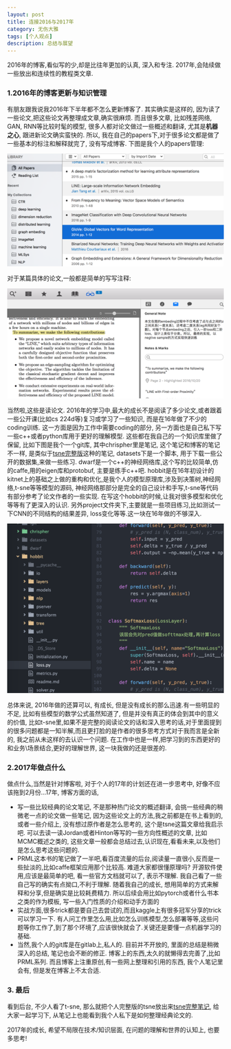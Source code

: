 ```yaml
---
layout: post
title: 连接2016与2017年
category: 无伤大雅
tags: [个人观点]
description: 总结与展望
---
```


2016年的博客,看似写的少,却是比往年更加的认真, 深入和专注. 2017年,会陆续做一些放出和连续性的教程类文章.

<!-- more -->

### 1.2016年的博客更新与知识管理
有朋友跟我说我2016年下半年都不怎么更新博客了. 其实确实是这样的, 因为读了一些论文,把这些论文再整理成文章,确实很麻烦. 而且很多文章, 比如残差网络, GAN, RNN等比较时髦的模型, 很多人都对论文做过一些概述和翻译, 尤其是**机器之心**, 跟进新论文确实蛮快的. 所以, 我在自己的papers下,对于很多论文都是做了一些基本的标注和解释就完了, 没有写成博客. 下图是我个人的papers管理:

![show png](/images/resource/personal_papers2.png)

对于某篇具体的论文,一般都是简单的写写注释:

![show png](/images/resource/personal_papers.png)

当然啦,这些是读论文. 2016年的学习中,最大的成长不是阅读了多少论文,或者跟着一些公开课(比如cs 224d等)复习或学习了一些知识, 而是在16年做了不少的coding训练. 这一方面是因为工作中需要coding的部分, 另一方面也是自己私下写一些c++或者python库用于更好的理解模型. 这些都在我自己的一个知识库里做了保留, 比如下图是我个一个git库, 其中chrispher里是笔记, 这个笔记和博客的笔记不一样, 是类似于[tsne完整版](http://www.datakit.cn/blog/2017/02/05/t_sne_full.html)这种的笔记, datasets下是一个脚本, 用于下载一些公开的数据集,来做一些练习. dwarf是一个c++的神经网络库,这个写的比较简单,仿的caffe,用的eigen库和protobuf, 主要是练手c++吧. hobbit是在16年初设计的kitnet上的基础之上做的重构和优化,是我个人的模型原理库,涉及到决策树,神经网络,t-sne等等模型的源码, 神经网络那部分是完全的自己设计和手写,t-sne等代码有部分参考了论文作者的一些实现. 在写这个hobbit的时候,让我对很多模型和优化等等有了更深入的认识. 另外project文件夹下,主要就是一些项目练习,比如测试一下CNN的不同结构的结果差异, loss变化等等.这一块在16年做的不够深入.

![show png](/images/resource/personal_notes.png)


总体来说, 2016年做的还算可以, 有成长, 但是没有成长的那么迅速.有一些明显的不足, 比如有些模型的数学公式虽然知道了, 但是并没有真正的体会到其中的意义的价值, 比如t-sne里,如果不是完整的阅读论文的话和深入思考的话,对于里面提到的很多问题都是一知半解,而且更打脸的是作者的很多思考方式对于我而言是全新的, 我之前从未这样的去认识一个问题. 在工作中也是一样,把学习到的东西更好的和业务\场景结合,更好的理解世界, 这一块我做的还是很差的.

### 2.2017年做点什么
做点什么,当然是针对博客啦, 对于个人的17年的计划还在进一步思考中, 好像不应该拖到2月份...17年, 博客方面的话,

- 写一些比较经典的论文笔记, 不是那种热门论文的概述翻译, 会挑一些经典的稍微老一点的论文做一些笔记, 因为这些论文上的方法,我之前都是在书上看到的, 或者一些介绍上, 没有想过原作者是怎么思考的, 这个是tsne这篇文章给我启示吧. 可以去读一读Jordan或者Hinton等写的一些方向性概述的文章, 比如MCMC概述之类的, 这些文章一般都会总结过去,认识现在,看看未来,以及他们是怎么思考这些问题的.
- PRML这本书的笔记做了一半吧,看百度流量的后台,阅读量一直很小,反而是一些扯淡的,比如caffe框架应用那个比较高. 难道大家都很懂原理吗? 开源软件使用,应该是最简单的吧, 看一些官方文档就可以了, 表示不理解. 我自己看了一些自己写的确实有点拗口,不利于理解. 随着我自己的成长, 想用简单的方式来解释和分享,但是确实是比较耗费精力. 所以后续会用比如pytorch或者什么书本之类的作为模板, 写一些入门性质的介绍和动手方面的
- 实战方面,很多trick都是要自己去尝试的,而且kaggle上有很多冠军分享的trick可以学习一下. 有人问工作里怎么用,比如怎么训练模型,怎么部署等等,这些问题等你工作了,到了那个环境了,应该很快就会了.关键还是要懂一点机器学习的基础.
- 当然,我个人的git库是在gitlab上,私人的. 目前并不开放的, 里面的总结是稍微深入的总结, 笔记也会不断的修正. 博客上的东西,太久的就懒得去完善了,比如PRML系列. 而且博客上注重原创,有一些网上整理和引用的东西, 我个人笔记里会有, 但是发在博客上不太合适.

### 3. 最后
看到后台, 不少人看了t-sne, 那么就把个人完整版的tsne放出来[tsne完整笔记](http://www.datakit.cn/blog/2017/02/05/t_sne_full.html), 给大家一起学习下, 从笔记上也能看到我个人私下是如何整理经典论文的.

2017年的成长, 希望不局限在技术/知识层面, 在问题的理解和世界的认知上, 也要多思考!


